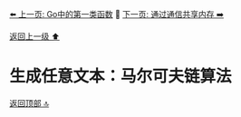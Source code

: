 [⬅️ 上一页: Go中的第一类函数](Go中的第一类函数) 🚦 [下一页: 通过通信共享内存 ➡️](通过通信共享内存)

[返回上一级 ⬆️](../代码走查)

# 生成任意文本：马尔可夫链算法

[返回顶部 🔝](#生成任意文本：马尔可夫链算法)